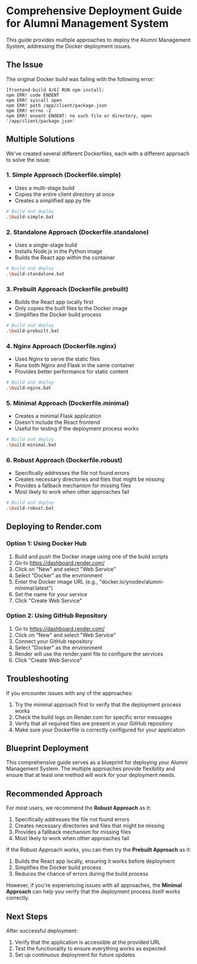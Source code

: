 # Comprehensive Deployment Guide for Alumni Management System

This guide provides multiple approaches to deploy the Alumni Management System, addressing the Docker deployment issues.

## The Issue

The original Docker build was failing with the following error:

```
[frontend-build 4/6] RUN npm install:
npm ERR! code ENOENT
npm ERR! syscall open
npm ERR! path /app/client/package.json
npm ERR! errno -2
npm ERR! enoent ENOENT: no such file or directory, open '/app/client/package.json'
```

## Multiple Solutions

We've created several different Dockerfiles, each with a different approach to solve the issue:

### 1. Simple Approach (Dockerfile.simple)

- Uses a multi-stage build
- Copies the entire client directory at once
- Creates a simplified app.py file

```bash
# Build and deploy
.\build-simple.bat
```

### 2. Standalone Approach (Dockerfile.standalone)

- Uses a single-stage build
- Installs Node.js in the Python image
- Builds the React app within the container

```bash
# Build and deploy
.\build-standalone.bat
```

### 3. Prebuilt Approach (Dockerfile.prebuilt)

- Builds the React app locally first
- Only copies the built files to the Docker image
- Simplifies the Docker build process

```bash
# Build and deploy
.\build-prebuilt.bat
```

### 4. Nginx Approach (Dockerfile.nginx)

- Uses Nginx to serve the static files
- Runs both Nginx and Flask in the same container
- Provides better performance for static content

```bash
# Build and deploy
.\build-nginx.bat
```

### 5. Minimal Approach (Dockerfile.minimal)

- Creates a minimal Flask application
- Doesn't include the React frontend
- Useful for testing if the deployment process works

```bash
# Build and deploy
.\build-minimal.bat
```

### 6. Robust Approach (Dockerfile.robust)

- Specifically addresses the file not found errors
- Creates necessary directories and files that might be missing
- Provides a fallback mechanism for missing files
- Most likely to work when other approaches fail

```bash
# Build and deploy
.\build-robust.bat
```

## Deploying to Render.com

### Option 1: Using Docker Hub

1. Build and push the Docker image using one of the build scripts
2. Go to https://dashboard.render.com/
3. Click on "New" and select "Web Service"
4. Select "Docker" as the environment
5. Enter the Docker image URL (e.g., "docker.io/ynodev/alumni-minimal:latest")
6. Set the name for your service
7. Click "Create Web Service"

### Option 2: Using GitHub Repository

1. Go to https://dashboard.render.com/
2. Click on "New" and select "Web Service"
3. Connect your GitHub repository
4. Select "Docker" as the environment
5. Render will use the render.yaml file to configure the services
6. Click "Create Web Service"

## Troubleshooting

If you encounter issues with any of the approaches:

1. Try the minimal approach first to verify that the deployment process works
2. Check the build logs on Render.com for specific error messages
3. Verify that all required files are present in your GitHub repository
4. Make sure your Dockerfile is correctly configured for your application

## Blueprint Deployment

This comprehensive guide serves as a blueprint for deploying your Alumni Management System. The multiple approaches provide flexibility and ensure that at least one method will work for your deployment needs.

## Recommended Approach

For most users, we recommend the **Robust Approach** as it:

1. Specifically addresses the file not found errors
2. Creates necessary directories and files that might be missing
3. Provides a fallback mechanism for missing files
4. Most likely to work when other approaches fail

If the Robust Approach works, you can then try the **Prebuilt Approach** as it:

1. Builds the React app locally, ensuring it works before deployment
2. Simplifies the Docker build process
3. Reduces the chance of errors during the build process

However, if you're experiencing issues with all approaches, the **Minimal Approach** can help you verify that the deployment process itself works correctly.

## Next Steps

After successful deployment:

1. Verify that the application is accessible at the provided URL
2. Test the functionality to ensure everything works as expected
3. Set up continuous deployment for future updates
